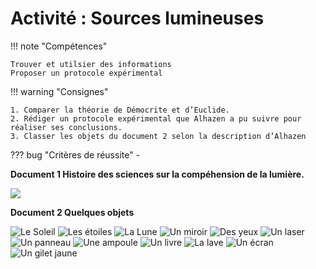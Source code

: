 # Activité : Sources lumineuses

!!! note "Compétences"

    Trouver et utilsier des informations
    Proposer un protocole expérimental 

!!! warning "Consignes"

    1. Comparer la théorie de Démocrite et d’Euclide. 
    2. Rédiger un protocole expérimental que Alhazen a pu suivre pour réaliser ses conclusions.
    3. Classer les objets du document 2 selon la description d’Alhazen
    
??? bug "Critères de réussite"
    - 




**Document 1 Histoire des sciences sur la compéhension de la lumière.**

![](pictures/histoireLumiere.png)


**Document 2 Quelques objets**

![Le Soleil](pictures/soleil.png)
![Les étoiles](pictures/etoiles.png)
![La Lune](pictures/lune.png)
![Un miroir](pictures/miroir.png)
![Des yeux](pictures/yeux.png)
![Un laser](pictures/laser.png)
![Un panneau](pictures/panneau.png)
![Une ampoule](pictures/ampoule.png)
![Un livre](pictures/livre.png)
![La lave](pictures/lave.png)
![Un écran](pictures/ecran.png)
![Un gilet jaune](pictures/giletJaune.png)
